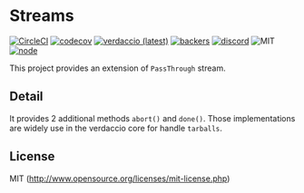 # Streams

[![CircleCI](https://circleci.com/gh/verdaccio/streams.svg?style=svg)](https://circleci.com/gh/ayusharma/'@verdaccio/streams)
[![codecov](https://codecov.io/gh/verdaccio/streams/branch/master/graph/badge.svg)](https://codecov.io/gh/verdaccio/streams)
[![verdaccio (latest)](https://img.shields.io/npm/v/@verdaccio/streams/latest.svg)](https://www.npmjs.com/package/'@verdaccio/streams)
[![backers](https://opencollective.com/verdaccio/tiers/backer/badge.svg?label=Backer&color=brightgreen)](https://opencollective.com/verdaccio)
[![discord](https://img.shields.io/discord/388674437219745793.svg)](http://chat.verdaccio.org/)
![MIT](https://img.shields.io/github/license/mashape/apistatus.svg)
[![node](https://img.shields.io/node/v/@verdaccio/streams/latest.svg)](https://www.npmjs.com/package/'@verdaccio/streams)


This project provides an extension of `PassThrough` stream.

## Detail

It provides 2 additional methods `abort()` and `done()`. Those implementations are widely use in the verdaccio core for handle `tarballs`.

## License

MIT (http://www.opensource.org/licenses/mit-license.php)